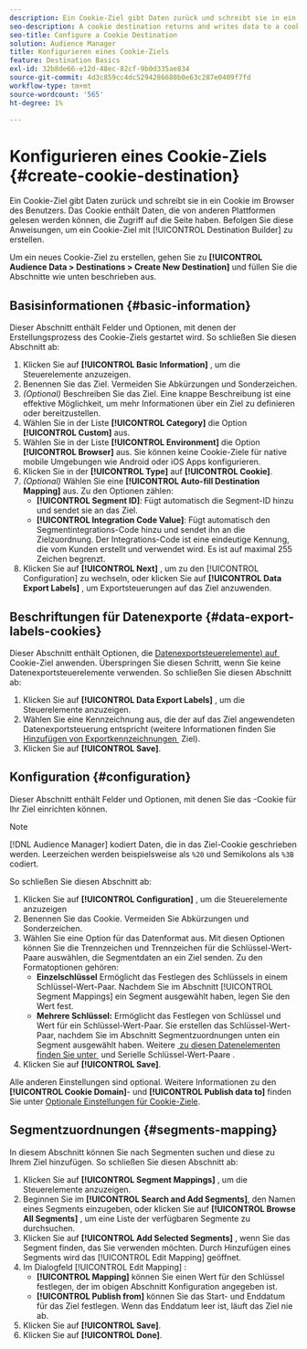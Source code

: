 ```yaml
---
description: Ein Cookie-Ziel gibt Daten zurück und schreibt sie in ein Cookie im Browser des Benutzers. Das Cookie enthält Daten, die von anderen Plattformen gelesen werden können, die Zugriff auf die Seite haben. Befolgen Sie diese Anweisungen, um ein Cookie-Ziel mit [!UICONTROL Destination Builder] zu erstellen.
seo-description: A cookie destination returns and writes data to a cookie in the user's browser. The cookie contains data that can be read by other platforms that have access to the page. Follow these instructions to create a cookie destination with [!UICONTROL Destination Builder].
seo-title: Configure a Cookie Destination
solution: Audience Manager
title: Konfigurieren eines Cookie-Ziels
feature: Destination Basics
exl-id: 32b8de66-e12d-48ec-82cf-9b0d335ae834
source-git-commit: 4d3c859cc4dc5294286680b0e63c287e0409f7fd
workflow-type: tm+mt
source-wordcount: '565'
ht-degree: 1%

---
```


# Konfigurieren eines Cookie-Ziels {#create-cookie-destination}

Ein Cookie-Ziel gibt Daten zurück und schreibt sie in ein Cookie im Browser des Benutzers. Das Cookie enthält Daten, die von anderen Plattformen gelesen werden können, die Zugriff auf die Seite haben. Befolgen Sie diese Anweisungen, um ein Cookie-Ziel mit [!UICONTROL Destination Builder] zu erstellen.

<!-- create-cookie-destination.xml -->

Um ein neues Cookie-Ziel zu erstellen, gehen Sie zu **[!UICONTROL Audience Data > Destinations > Create New Destination]** und füllen Sie die Abschnitte wie unten beschrieben aus.

## Basisinformationen {#basic-information}

Dieser Abschnitt enthält Felder und Optionen, mit denen der Erstellungsprozess des Cookie-Ziels gestartet wird. So schließen Sie diesen Abschnitt ab:

1. Klicken Sie auf **[!UICONTROL Basic Information]** , um die Steuerelemente anzuzeigen.
2. Benennen Sie das Ziel. Vermeiden Sie Abkürzungen und Sonderzeichen.
3. *(Optional)* Beschreiben Sie das Ziel. Eine knappe Beschreibung ist eine effektive Möglichkeit, um mehr Informationen über ein Ziel zu definieren oder bereitzustellen.
4. Wählen Sie in der Liste **[!UICONTROL Category]** die Option **[!UICONTROL Custom]** aus.
5. Wählen Sie in der Liste **[!UICONTROL Environment]** die Option **[!UICONTROL Browser]** aus. Sie können keine Cookie-Ziele für native mobile Umgebungen wie Android oder iOS Apps konfigurieren.
6. Klicken Sie in der **[!UICONTROL Type]** auf **[!UICONTROL Cookie]**.
7. *(Optional)* Wählen Sie eine **[!UICONTROL Auto-fill Destination Mapping]** aus. Zu den Optionen zählen:
   * **[!UICONTROL Segment ID]**: Fügt automatisch die Segment-ID hinzu und sendet sie an das Ziel.
   * **[!UICONTROL Integration Code Value]**: Fügt automatisch den Segmentintegrations-Code hinzu und sendet ihn an die Zielzuordnung. Der Integrations-Code ist eine eindeutige Kennung, die vom Kunden erstellt und verwendet wird. Es ist auf maximal 255 Zeichen begrenzt.
8. Klicken Sie auf **[!UICONTROL Next]** , um zu den [!UICONTROL Configuration] zu wechseln, oder klicken Sie auf **[!UICONTROL Data Export Labels]** , um Exportsteuerungen auf das Ziel anzuwenden.

## Beschriftungen für Datenexporte {#data-export-labels-cookies}

Dieser Abschnitt enthält Optionen, die [Datenexportsteuerelemente) auf &#x200B;](../../features/data-export-controls.md) Cookie-Ziel anwenden. Überspringen Sie diesen Schritt, wenn Sie keine Datenexportsteuerelemente verwenden. So schließen Sie diesen Abschnitt ab:

1. Klicken Sie auf **[!UICONTROL Data Export Labels]** , um die Steuerelemente anzuzeigen.
2. Wählen Sie eine Kennzeichnung aus, die der auf das Ziel angewendeten Datenexportsteuerung entspricht (weitere Informationen finden Sie [Hinzufügen von Exportkennzeichnungen &#x200B;](/help/using/features/destinations/add-data-export-labels.md) Ziel).
3. Klicken Sie auf **[!UICONTROL Save]**.

## Konfiguration {#configuration}

Dieser Abschnitt enthält Felder und Optionen, mit denen Sie das -Cookie für Ihr Ziel einrichten können.

>[!NOTE]
>
>[!DNL Audience Manager] kodiert Daten, die in das Ziel-Cookie geschrieben werden. Leerzeichen werden beispielsweise als `%20` und Semikolons als `%3B` codiert.

So schließen Sie diesen Abschnitt ab:

1. Klicken Sie auf **[!UICONTROL Configuration]** , um die Steuerelemente anzuzeigen
1. Benennen Sie das Cookie. Vermeiden Sie Abkürzungen und Sonderzeichen.
1. Wählen Sie eine Option für das Datenformat aus. Mit diesen Optionen können Sie die Trennzeichen und Trennzeichen für die Schlüssel-Wert-Paare auswählen, die Segmentdaten an ein Ziel senden. Zu den Formatoptionen gehören:
   * **Einzelschlüssel** Ermöglicht das Festlegen des Schlüssels in einem Schlüssel-Wert-Paar. Nachdem Sie im Abschnitt [!UICONTROL Segment Mappings] ein Segment ausgewählt haben, legen Sie den Wert fest.
   * **Mehrere Schlüssel:** Ermöglicht das Festlegen von Schlüssel und Wert für ein Schlüssel-Wert-Paar. Sie erstellen das Schlüssel-Wert-Paar, nachdem Sie im Abschnitt Segmentzuordnungen unten ein Segment ausgewählt haben.
Weitere [&#x200B; zu diesen Datenelementen finden Sie unter &#x200B;](../../features/destinations/key-value-pairs.md) und Serielle Schlüssel-Wert-Paare .
1. Klicken Sie auf **[!UICONTROL Save]**.

Alle anderen Einstellungen sind optional. Weitere Informationen zu den **[!UICONTROL Cookie Domain]**- und **[!UICONTROL Publish data to]** finden Sie unter [Optionale Einstellungen für Cookie-Ziele](/help/using/features/destinations/cookie-destination-options.md).

## Segmentzuordnungen {#segments-mapping}

In diesem Abschnitt können Sie nach Segmenten suchen und diese zu Ihrem Ziel hinzufügen. So schließen Sie diesen Abschnitt ab:

1. Klicken Sie auf **[!UICONTROL Segment Mappings]** , um die Steuerelemente anzuzeigen.
1. Beginnen Sie im **[!UICONTROL Search and Add Segments]**, den Namen eines Segments einzugeben, oder klicken Sie auf **[!UICONTROL Browse All Segments]** , um eine Liste der verfügbaren Segmente zu durchsuchen.
1. Klicken Sie auf **[!UICONTROL Add Selected Segments]** , wenn Sie das Segment finden, das Sie verwenden möchten. Durch Hinzufügen eines Segments wird das [!UICONTROL Edit Mapping] geöffnet.
1. Im Dialogfeld [!UICONTROL Edit Mapping] :
   * **[!UICONTROL Mapping]** können Sie einen Wert für den Schlüssel festlegen, der im obigen Abschnitt Konfiguration angegeben ist.
   * **[!UICONTROL Publish from]** können Sie das Start- und Enddatum für das Ziel festlegen. Wenn das Enddatum leer ist, läuft das Ziel nie ab.
1. Klicken Sie auf **[!UICONTROL Save]**.
1. Klicken Sie auf **[!UICONTROL Done]**.

